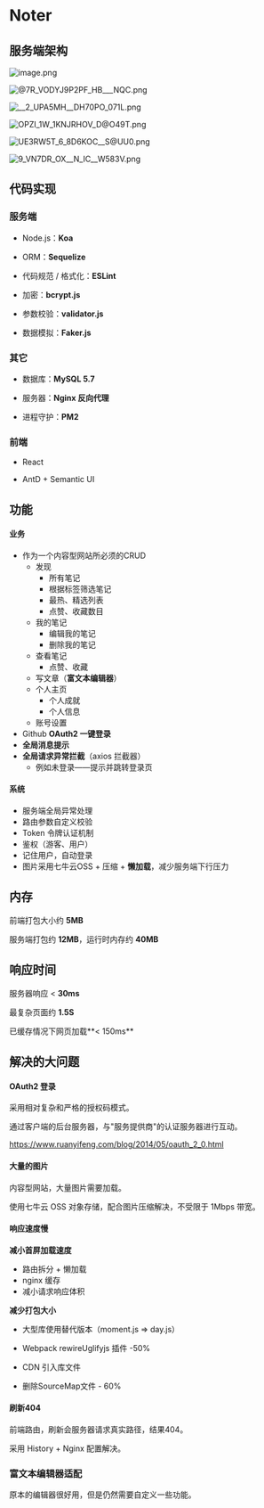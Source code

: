 # Noter

## 服务端架构
![image.png](https://i.loli.net/2019/12/23/tUmcZPMHG7sVNwJ.png)

![@7R_VODYJ9P2PF_HB___NQC.png](https://i.loli.net/2019/12/23/4hCmX5dyPUAjuoc.png)

![__2_UPA5MH__DH70PO_071L.png](https://i.loli.net/2019/12/23/cVIAQ82Ty4mNUKJ.png)

![OPZI_1W_1KNJRHOV_D@O49T.png](https://i.loli.net/2019/12/23/tPXNOljIThSEL6z.png)

![UE3RW5T_6_8D6KOC__S@UU0.png](https://i.loli.net/2019/12/23/fgxz8I9PT42SKnJ.png)

![9_VN7DR_OX__N_IC__W583V.png](https://i.loli.net/2019/12/23/cBKatnh8pjoPYEy.png)


## 代码实现

### 服务端

- Node.js：**Koa**

- ORM：**Sequelize**
- 代码规范 / 格式化：**ESLint**
- 加密：**bcrypt.js**
- 参数校验：**validator.js**
- 数据模拟：**Faker.js**



### 其它

- 数据库：**MySQL 5.7**

- 服务器：**Nginx 反向代理**

- 进程守护：**PM2**



### 前端

- React 

- AntD + Semantic UI 



## 功能

#### 业务

- 作为一个内容型网站所必须的CRUD
  - 发现
    - 所有笔记
    - 根据标签筛选笔记
    - 最热、精选列表
    - 点赞、收藏数目
  - 我的笔记
    - 编辑我的笔记
    - 删除我的笔记
  - 查看笔记
    - 点赞、收藏
  - 写文章（**富文本编辑器**）
  - 个人主页
    - 个人成就
    - 个人信息
  - 账号设置
- Github **OAuth2 一键登录**
- **全局消息提示**
- **全局请求异常拦截**（axios 拦截器）
  - 例如未登录——提示并跳转登录页



#### 系统

- 服务端全局异常处理
- 路由参数自定义校验
- Token 令牌认证机制
- 鉴权（游客、用户）
- 记住用户，自动登录
- 图片采用七牛云OSS + 压缩 + **懒加载**，减少服务端下行压力





## 内存

前端打包大小约 **5MB**

服务端打包约 **12MB**，运行时内存约 **40MB**







## 响应时间

服务器响应 < **30ms**

最复杂页面约 **1.5S**

已缓存情况下网页加载**< 150ms**







## 解决的大问题

#### OAuth2 登录

采用相对复杂和严格的授权码模式。

通过客户端的后台服务器，与"服务提供商"的认证服务器进行互动。

https://www.ruanyifeng.com/blog/2014/05/oauth_2_0.html



#### 大量的图片

内容型网站，大量图片需要加载。

使用七牛云 OSS 对象存储，配合图片压缩解决，不受限于 1Mbps 带宽。



#### 响应速度慢

**减小首屏加载速度**

- 路由拆分 + 懒加载
- nginx 缓存
- 减小请求响应体积

**减少打包大小**

- 大型库使用替代版本（moment.js => day.js）
- Webpack rewireUglifyjs 插件 -50%

- CDN 引入库文件
- 删除SourceMap文件 - 60%



#### 刷新404

前端路由，刷新会服务器请求真实路径，结果404。

采用 History + Nginx 配置解决。



### 富文本编辑器适配

原本的编辑器很好用，但是仍然需要自定义一些功能。
